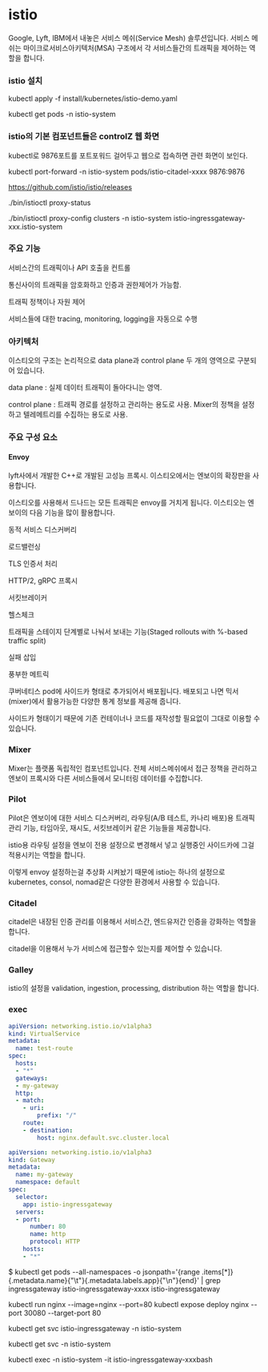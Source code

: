 # istio

Google, Lyft, IBM에서 내놓은 서비스 메쉬(Service Mesh) 솔루션입니다.
서비스 메쉬는 마이크로서비스아키텍처(MSA) 구조에서 각 서비스들간의 트래픽을 제어하는 역할을 합니다.

### istio 설치

kubectl apply -f install/kubernetes/istio-demo.yaml

kubectl get pods -n istio-system

### istio의 기본 컴포넌트들은 controlZ 웹 화면

kubectl로 9876포트를 포트포워드 걸어두고 웹으로 접속하면 관련 화면이 보인다.

kubectl port-forward -n istio-system pods/istio-citadel-xxxx 9876:9876

https://github.com/istio/istio/releases 

./bin/istioctl proxy-status

./bin/istioctl proxy-config clusters -n istio-system istio-ingressgateway-xxx.istio-system

 

### 주요 기능
서비스간의 트래픽이나 API 호출을 컨트롤

통신사이의 트래픽을 암호화하고 인증과 권한제어가 가능함.

트래픽 정책이나 자원 제어

서비스들에 대한 tracing, monitoring, logging을 자동으로 수행

### 아키텍처

 

이스티오의 구조는 논리적으로 data plane과 control plane 두 개의 영역으로 구분되어 있습니다.

data plane : 실제 데이터 트래픽이 돌아다니는 영역.

control plane : 트래픽 경로를 설정하고 관리하는 용도로 사용. Mixer의 정책을 설정하고 텔레메트리를 수집하는 용도로 사용.

 

### 주요 구성 요소
####  Envoy

lyft사에서 개발한 C++로 개발된 고성능 프록시. 이스티오에서는 엔보이의 확장판을 사용합니다.

이스티오를 사용해서 드나드는 모든 트래픽은 envoy를 거치게 됩니다. 이스티오는 엔보이의 다음 기능을 많이 활용합니다.

동적 서비스 디스커버리

로드밸런싱

TLS 인증서 처리

HTTP/2, gRPC 프록시

서킷브레이커

헬스체크

트래픽을 스테이지 단계별로 나눠서 보내는 기능(Staged rollouts with %-based traffic split)

실패 삽입

풍부한 메트릭

쿠버네티스 pod에 사이드카 형태로 추가되어서 배포됩니다. 배포되고 나면 믹서(mixer)에서 활용가능한 다양한 통계 정보를 제공해 줍니다.

사이드카 형태이기 때문에 기존 컨테이너나 코드를 재작성할 필요없이 그대로 이용할 수 있습니다.

 

### Mixer

Mixer는 플랫폼 독립적인 컴포넌트입니다. 전체 서비스메쉬에서 접근 정책을 관리하고 엔보이 프록시와 다른 서비스들에서 모니터링 데이터를 수집합니다.

 

### Pilot

Pilot은 엔보이에 대한 서비스 디스커버리, 라우팅(A/B 테스트, 카나리 배포)용 트래픽 관리 기능, 타임아웃, 재시도, 서킷브레이커 같은 기능들을 제공합니다.

istio용 라우팅 설정을 엔보이 전용 설정으로 변경해서 넣고 실행중인 사이드카에 그걸 적용시키는 역할을 합니다. 


 
이렇게 envoy 설정하는걸 추상화 시켜놨기 때문에 istio는 하나의 설정으로 kubernetes, consol, nomad같은 다양한 환경에서 사용할 수 있습니다.

 

### Citadel

citadel은 내장된 인증 관리를 이용해서 서비스간, 엔드유저간 인증을 강화하는 역할을 합니다.

citadel을 이용해서 누가 서비스에 접근할수 있는지를 제어할 수 있습니다.

 

### Galley

istio의 설정을 validation, ingestion, processing, distribution 하는 역할을 합니다. 



### exec
```yaml
apiVersion: networking.istio.io/v1alpha3
kind: VirtualService
metadata:
  name: test-route
spec:
  hosts:
  - "*"
  gateways:
  - my-gateway
  http:
  - match:
    - uri:
        prefix: "/"
    route:
    - destination:
        host: nginx.default.svc.cluster.local

apiVersion: networking.istio.io/v1alpha3
kind: Gateway
metadata:
  name: my-gateway
  namespace: default
spec:
  selector:
    app: istio-ingressgateway
  servers:
  - port:
      number: 80
      name: http
      protocol: HTTP
    hosts:
    - "*"
```
$ kubectl get pods --all-namespaces -o jsonpath='{range .items[*]}{.metadata.name}{"\t"}{.metadata.labels.app}{"\n"}{end}' | grep ingressgateway
istio-ingressgateway-xxxx    istio-ingressgateway
 
kubectl run nginx --image=nginx --port=80
kubectl expose deploy nginx --port 30080 --target-port 80

kubectl get svc istio-ingressgateway -n istio-system

kubectl get svc -n istio-system

kubectl exec -n istio-system -it istio-ingressgateway-xxxbash


